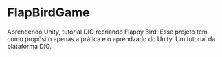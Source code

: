 # FlapBirdGame
 Aprendendo Unity, tutorial DIO recriando Flappy Bird.
Esse projeto tem como propósito apenas a prática e o aprendzado do Unity. Um tutorial da plataforma DIO. 